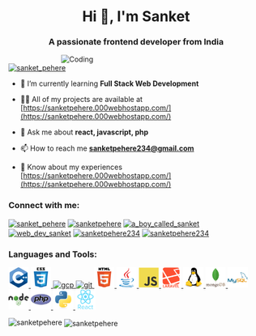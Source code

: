 
<h1 align="center">Hi 👋, I'm Sanket</h1>
<h3 align="center">A passionate frontend developer from India</h3>
<img align="right" alt = "Coding" width= "400" src = "https://cdn.dribbble.com/users/730703/screenshots/6581243/avento.gif">


<p align="left"> <a href="https://twitter.com/sanket_pehere" target="blank"><img src="https://img.shields.io/twitter/follow/sanket_pehere?logo=twitter&style=for-the-badge" alt="sanket_pehere" /></a> </p>

- 🌱 I’m currently learning **Full Stack Web Development**

- 👨‍💻 All of my projects are available at [https://sanketpehere.000webhostapp.com/](https://sanketpehere.000webhostapp.com/)

- 💬 Ask me about **react, javascript, php**

- 📫 How to reach me **sanketpehere234@gmail.com**

- 📄 Know about my experiences [https://sanketpehere.000webhostapp.com/](https://sanketpehere.000webhostapp.com/)

<h3 align="left">Connect with me:</h3>
<p align="left">
<a href="https://twitter.com/sanket_pehere" target="blank"><img align="center" src="https://raw.githubusercontent.com/rahuldkjain/github-profile-readme-generator/master/src/images/icons/Social/twitter.svg" alt="sanket_pehere" height="30" width="40" /></a>
<a href="https://linkedin.com/in/sanketpehere" target="blank"><img align="center" src="https://raw.githubusercontent.com/rahuldkjain/github-profile-readme-generator/master/src/images/icons/Social/linked-in-alt.svg" alt="sanketpehere" height="30" width="40" /></a>
<a href="https://instagram.com/a_boy_called_sanket" target="blank"><img align="center" src="https://raw.githubusercontent.com/rahuldkjain/github-profile-readme-generator/master/src/images/icons/Social/instagram.svg" alt="a_boy_called_sanket" height="30" width="40" /></a>
<a href="https://www.codechef.com/users/web_dev_sanket" target="blank"><img align="center" src="https://cdn.jsdelivr.net/npm/simple-icons@3.1.0/icons/codechef.svg" alt="web_dev_sanket" height="30" width="40" /></a>
<a href="https://www.hackerrank.com/sanketpehere234" target="blank"><img align="center" src="https://raw.githubusercontent.com/rahuldkjain/github-profile-readme-generator/master/src/images/icons/Social/hackerrank.svg" alt="sanketpehere234" height="30" width="40" /></a>
<a href="https://www.leetcode.com/sanketpehere234" target="blank"><img align="center" src="https://raw.githubusercontent.com/rahuldkjain/github-profile-readme-generator/master/src/images/icons/Social/leet-code.svg" alt="sanketpehere234" height="30" width="40" /></a>
</p>

<h3 align="left">Languages and Tools:</h3>
<p align="left"> <a href="https://www.w3schools.com/cpp/" target="_blank" rel="noreferrer"> <img src="https://raw.githubusercontent.com/devicons/devicon/master/icons/cplusplus/cplusplus-original.svg" alt="cplusplus" width="40" height="40"/> </a> <a href="https://www.w3schools.com/css/" target="_blank" rel="noreferrer"> <img src="https://raw.githubusercontent.com/devicons/devicon/master/icons/css3/css3-original-wordmark.svg" alt="css3" width="40" height="40"/> </a> <a href="https://cloud.google.com" target="_blank" rel="noreferrer"> <img src="https://www.vectorlogo.zone/logos/google_cloud/google_cloud-icon.svg" alt="gcp" width="40" height="40"/> </a> <a href="https://git-scm.com/" target="_blank" rel="noreferrer"> <img src="https://www.vectorlogo.zone/logos/git-scm/git-scm-icon.svg" alt="git" width="40" height="40"/> </a> <a href="https://www.w3.org/html/" target="_blank" rel="noreferrer"> <img src="https://raw.githubusercontent.com/devicons/devicon/master/icons/html5/html5-original-wordmark.svg" alt="html5" width="40" height="40"/> </a> <a href="https://www.java.com" target="_blank" rel="noreferrer"> <img src="https://raw.githubusercontent.com/devicons/devicon/master/icons/java/java-original.svg" alt="java" width="40" height="40"/> </a> <a href="https://developer.mozilla.org/en-US/docs/Web/JavaScript" target="_blank" rel="noreferrer"> <img src="https://raw.githubusercontent.com/devicons/devicon/master/icons/javascript/javascript-original.svg" alt="javascript" width="40" height="40"/> </a> <a href="https://laravel.com/" target="_blank" rel="noreferrer"> <img src="https://raw.githubusercontent.com/devicons/devicon/master/icons/laravel/laravel-plain-wordmark.svg" alt="laravel" width="40" height="40"/> </a> <a href="https://www.linux.org/" target="_blank" rel="noreferrer"> <img src="https://raw.githubusercontent.com/devicons/devicon/master/icons/linux/linux-original.svg" alt="linux" width="40" height="40"/> </a> <a href="https://www.mongodb.com/" target="_blank" rel="noreferrer"> <img src="https://raw.githubusercontent.com/devicons/devicon/master/icons/mongodb/mongodb-original-wordmark.svg" alt="mongodb" width="40" height="40"/> </a> <a href="https://www.mysql.com/" target="_blank" rel="noreferrer"> <img src="https://raw.githubusercontent.com/devicons/devicon/master/icons/mysql/mysql-original-wordmark.svg" alt="mysql" width="40" height="40"/> </a> <a href="https://nodejs.org" target="_blank" rel="noreferrer"> <img src="https://raw.githubusercontent.com/devicons/devicon/master/icons/nodejs/nodejs-original-wordmark.svg" alt="nodejs" width="40" height="40"/> </a> <a href="https://www.php.net" target="_blank" rel="noreferrer"> <img src="https://raw.githubusercontent.com/devicons/devicon/master/icons/php/php-original.svg" alt="php" width="40" height="40"/> </a> <a href="https://www.python.org" target="_blank" rel="noreferrer"> <img src="https://raw.githubusercontent.com/devicons/devicon/master/icons/python/python-original.svg" alt="python" width="40" height="40"/> </a> <a href="https://reactjs.org/" target="_blank" rel="noreferrer"> <img src="https://raw.githubusercontent.com/devicons/devicon/master/icons/react/react-original-wordmark.svg" alt="react" width="40" height="40"/> </a> </p>

<p><img align="left" src="https://github-readme-stats.vercel.app/api/top-langs?username=sanketpehere&show_icons=true&locale=en&layout=compact" alt="sanketpehere" /></p>

<p>&nbsp;<img align="center" src="https://github-readme-stats.vercel.app/api?username=sanketpehere&show_icons=true&locale=en" alt="sanketpehere" /></p>
